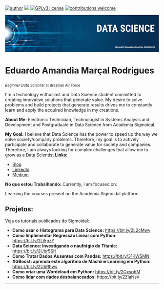 [![author](https://img.shields.io/badge/author-carlosfab-red.svg)](https://www.linkedin.com/in/carlosfab) [![](https://img.shields.io/badge/python-3.7+-blue.svg)](https://www.python.org/downloads/release/python-365/) [![GPLv3 license](https://img.shields.io/badge/License-GPLv3-blue.svg)](http://perso.crans.org/besson/LICENSE.html) [![contributions welcome](https://img.shields.io/badge/contributions-welcome-brightgreen.svg?style=flat)](https://github.com/carlosfab/data_science/issues)

<p align="center">
  <img src="https://github.com/DudMarcal/DS/blob/main/BannerGit.png" >
</p>

# Eduardo Amandia Marçal Rodrigues
<sub>*Beginner Data Scientist* at Brazilian Air Force </sub>

I'm a technology enthusiast and Data Science student committed to creating innovative solutions that generate value. My desire to solve problems and build projects that generate results drives me to constantly learn and apply the acquired knowledge in my creations.

**About Me:** 
Electronic Technician, Technologist in Systems Analysis and Development and Postgraduate in Data Science from Academia Sigmoidal.

**My Goal:**
I believe that Data Science has the power to speed up the way we solve society/company problems. Therefore, my goal is to actively participate and collaborate to generate value for society and companies. Therefore, I am always looking for complex challenges that allow me to grow as a Data Scientist
**Links:**
* [Blog]()
* [LinkedIn](https://www.linkedin.com/in/eduardoamar%C3%A7al/)
* [Medium](https://medium.com/@eamr.rio)

**No que estou Trabalhando:**
Currently, I am focused on:

Learning the courses present on the Academia Sigmoidal platform.



## Projetos:
Veja os tutoriais publicados do Sigmoidal:

* **Como usar o Histograma para Data Science:** https://bit.ly/2L2cMwy
* **Como Implementar Regressão Linear com Python:** https://bit.ly/2Li5pzY
* **Data Science: Investigando o naufrágio do Titanic:** https://bit.ly/2Ubr5SH
* **Como Tratar Dados Ausentes com Pandas:** https://bit.ly/31KWSMN
* **XGBoost: aprenda este algoritmo de Machine Learning em Python:** https://bit.ly/2UbRhws
* **Como criar uma Wordcloud em Python:** https://bit.ly/2OxsphM
* **Como lidar com dados desbalanceados:** https://bit.ly/2ZlaNsV

---
